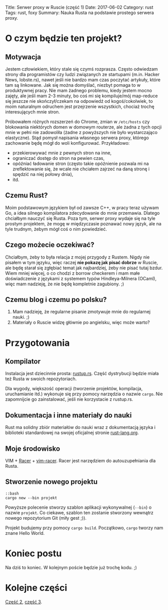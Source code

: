 Title: Serwer proxy w Ruscie (część 1)
Date: 2017-06-02
Category: rust
Tags: rust, foxy
Summary: Nauka Rusta na podstawie prostego serwera proxy.


# O czym będzie ten projekt?

## Motywacja
Jestem człowiekiem, który stale się czymś rozprasza. Często odwiedzam strony dla
programistów czy ludzi związanych ze startupami (m.in. Hacker News, lobste.rs),
nawet jeśli nie bardzo mam czas poczytać artykuły, które tam są linkowane. Jak
się można domyślać, niezbyt pomaga to w produktywnej pracy. Nie mam żadnego
problemu, kiedy jestem mocno zajęty, ale jeśli mam 2-3 minuty, bo coś mi się
kompiluje/mój map-reduce się jeszcze nie skończył/czekam na odpowiedź od
kogoś/cokolwiek, to moim naturalnym odruchem jest przejrzenie wszystkich,
chociaż trochę interesujących mnie stron.

Próbowałem różnych rozszerzeń do Chrome, zmian w `/etc/hosts` czy blokowania
niektórych domen w domowym routerze, ale żadna z tych opcji mnie w pełni nie
zadowoliła (żadne z powyższych nie było wystarczająco elastyczne). Stąd pomysł
napisania własnego serwera proxy, którego zachowanie będę mógł do woli
konfigurować. Przykładowo:

- przekierowywać mnie z pewnych stron na inne,
- ograniczać dostęp do stron na pewien czas,
- opóźniać ładowanie stron (często takie opóźnienie pozwala mi na zreflektowanie
  się, że wcale nie chciałem zajrzeć na daną stronę i spędzić na niej połowy
  dnia),
- itd.

## Czemu Rust?
Moim podstawowym językiem był od zawsze C++, w pracy teraz używam Go, a idea
silnego kompilatora zdecydowanie do mnie przemawia. Dlatego chciałbym nauczyć
się Rusta. Poza tym, serwer proxy wydaje się na tyle prostym projektem, że mogę
w międzyczasie poznawać nowy język, ale na tyle trudnym, żebym mógł coś o nim
powiedzieć.

## Czego możecie oczekiwać?
Chciałbym, żeby to była relacja z mojej przygody z Rustem. Nigdy nie pisałem w
tym języku, więc raczej **nie pokazę jak pisać dobrze** w Ruscie, ale będę
starał się zgłębiać temat jak najbardziej, żeby nie pisać tutaj bzdur. Wiem
mniej więcej, o co chodzi z borrow checkerem i mam małe doświadczenie z językami
z systemem typów Hindleya-Milnera (OCaml), więc mam nadzieję, że nie będę
kompletnie zagubiony. ;)

## Czemu blog i czemu po polsku?
1. Mam nadzieję, że regularne pisanie zmotywuje mnie do regularnej nauki. ;)
2. Materiały o Ruscie widzę głównie po angielsku, więc może warto?


# Przygotowania

## Kompilator
Instalacja jest dziecinnie prosta: [rustup.rs](https://rustup.rs/). Część
dystrybucji będzie miała też Rusta w swoich repozytoriach.

Dla wygody, większość operacji (tworzenie projektów, kompilacja, uruchamianie
itd.) wykonuje się przy pomocy narzędzia o nazwie `cargo`. Nie zapomnijcie go
zainstalować, jeśli nie korzystacie z rustup.rs.

## Dokumentacja i inne materiały do nauki
Rust ma solidny zbiór materiałów do nauki wraz z dokumentacją języka i
biblioteki standardowej na swojej oficjalnej stronie
[rust-lang.org](https://www.rust-lang.org/).

## Moje środowisko
VIM + [Racer](https://github.com/phildawes/racer) +
[vim-racer](https://github.com/racer-rust/vim-racer). Racer jest narzędziem do
autouzupełniania dla Rusta.

## Stworzenie nowego projektu
    ::bash
    cargo new --bin projekt

Powyższe polecenie stworzy szablon aplikacji wykonywalnej (`--bin`) o nazwie
`projekt`. Co ciekawe, szablon ten zostanie stworzony wewnątrz nowego
repozytorium Git (miły gest ;)).

Projekt budujemy przy pomocy `cargo build`. Początkowo, `cargo` tworzy nam znane
Hello World.

# Koniec postu
Na dziś to koniec. W kolejnym poście będzie już trochę kodu. ;)

# Kolejne części
[Część 2](serwer-proxy-w-ruscie-czesc-2.html), [część 3](serwer-proxy-w-ruscie-czesc-3.html).
